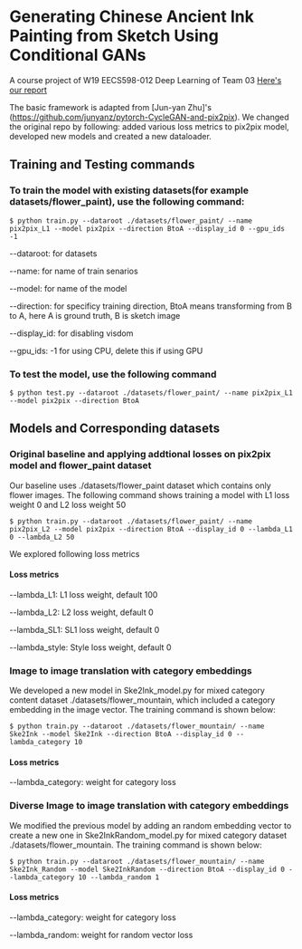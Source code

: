 # Generating Chinese Ancient Ink Painting from Sketch Using Conditional GANs

A course project of W19 EECS598-012 Deep Learning of Team 03  [Here's our report](https://drive.google.com/file/d/1rpGErAWi0GgBxuw37ZE9ctl_YcbnH6ZE/view?usp=sharing)

The basic framework is adapted from [Jun-yan Zhu]'s (https://github.com/junyanz/pytorch-CycleGAN-and-pix2pix). We changed the original repo by following: added various loss metrics to pix2pix model, developed new models and created a new dataloader.

## Training and Testing commands

### To train the model with existing datasets(for example datasets/flower_paint), use the following command:

```
$ python train.py --dataroot ./datasets/flower_paint/ --name pix2pix_L1 --model pix2pix --direction BtoA --display_id 0 --gpu_ids -1
```

--dataroot: for datasets

--name: for name of train senarios

--model: for name of the model

--direction: for specificy training direction, BtoA means transforming from B to A, here A is ground truth, B is sketch image

--display_id: for disabling visdom

--gpu_ids: -1 for using CPU, delete this if using GPU

### To test the model, use the following command

```
$ python test.py --dataroot ./datasets/flower_paint/ --name pix2pix_L1 --model pix2pix --direction BtoA
```

## Models and Corresponding datasets

### Original baseline and applying addtional losses on pix2pix model and flower_paint dataset

Our baseline uses ./datasets/flower_paint dataset which contains only flower images. The following command shows training a model with L1 loss weight 0 and L2 loss weight 50

```
$ python train.py --dataroot ./datasets/flower_paint/ --name pix2pix_L2 --model pix2pix --direction BtoA --display_id 0 --lambda_L1 0 --lambda_L2 50
```

We explored following loss metrics
#### Loss metrics
--lambda_L1: L1 loss weight, default 100

--lambda_L2: L2 loss weight, default 0

--lambda_SL1: SL1 loss weight, default 0

--lambda_style: Style loss weight, default 0

### Image to image translation with category embeddings
We developed a new model in Ske2Ink_model.py for mixed category content dataset ./datasets/flower_mountain, which included a category embedding in the image vector. The training command is shown below:

```
$ python train.py --dataroot ./datasets/flower_mountain/ --name Ske2Ink --model Ske2Ink --direction BtoA --display_id 0 --lambda_category 10
```

#### Loss metrics
--lambda_category: weight for category loss

### Diverse Image to image translation with category embeddings
We modified the previous model by adding an random embedding vector to create a new one in Ske2InkRandom_model.py for mixed category dataset ./datasets/flower_mountain. The training command is shown below:

```
$ python train.py --dataroot ./datasets/flower_mountain/ --name Ske2Ink_Random --model Ske2InkRandom --direction BtoA --display_id 0 --lambda_category 10 --lambda_random 1
```

#### Loss metrics
--lambda_category: weight for category loss

--lambda_random: weight for random vector loss
